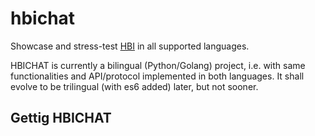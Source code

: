 # hbichat

Showcase and stress-test [HBI](https://github.com/complyue/hbi) in all supported languages.

HBICHAT is currently a bilingual (Python/Golang) project, i.e. with same functionalities
and API/protocol implemented in both languages.
It shall evolve to be trilingual (with es6 added) later, but not sooner.

## Gettig HBICHAT

```console

```
